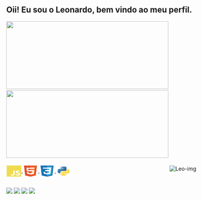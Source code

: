 ## Oii! Eu sou o Leonardo, bem vindo ao meu perfil.

 <div>
  <a href="https://github.com/leosmsilvx">
  <img width="430em" height="180em" src="https://github-readme-stats.vercel.app/api?username=leosmsilvx&show_icons=true&theme=dracula&include_all_commits=true&count_private=true"/>
  <img width="430em" height="180em" src="https://github-readme-stats.vercel.app/api/top-langs/?username=leosmsilvx&layout=compact&langs_count=7&theme=dracula"/>
</div>
<div style="display: inline_block"><br>
  <img align="center" alt="Leo-Js" height="30" width="40" src="https://raw.githubusercontent.com/devicons/devicon/master/icons/javascript/javascript-plain.svg">
  <img align="center" alt="Leo-HTML" height="30" width="40" src="https://raw.githubusercontent.com/devicons/devicon/master/icons/html5/html5-original.svg">
  <img align="center" alt="Leo-CSS" height="30" width="40" src="https://raw.githubusercontent.com/devicons/devicon/master/icons/css3/css3-original.svg">
  <img align="center" alt="Leo-Python" height="30" width="40" src="https://raw.githubusercontent.com/devicons/devicon/master/icons/python/python-original.svg">
  <img height="180em" align="right" alt="Leo-img" src="https://media.discordapp.net/attachments/737341649042014351/858038233199804466/Lyssa-Melis12.gif">
</div>
  
  ##
 
<div> 
    <a href="https://www.instagram.com/leosmsilvx/" target="_blank"><img src="https://img.shields.io/badge/-Instagram-%23E4405F?style=for-the-badge&logo=instagram&logoColor=white" target="_blank"></a>
 	<a href="https://www.twitch.tv/banncsgo" target="_blank"><img src="https://img.shields.io/badge/Twitch-9146FF?style=for-the-badge&logo=twitch&logoColor=white" target="_blank"></a>
  <a href = "mailto:leosmsilvx@gmail.com"><img src="https://img.shields.io/badge/-Gmail-%23333?style=for-the-badge&logo=gmail&logoColor=white" target="_blank"></a>
  <a href="https://www.linkedin.com/in/leonardo-silva-75aa95211/" target="_blank"><img src="https://img.shields.io/badge/-LinkedIn-%230077B5?style=for-the-badge&logo=linkedin&logoColor=white" target="_blank"></a> 
</div>

